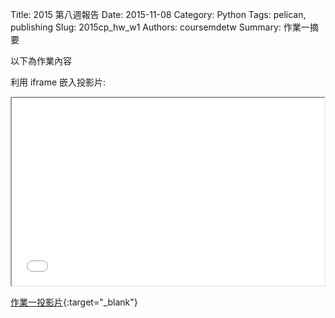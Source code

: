 Title: 2015 第八週報告
Date: 2015-11-08
Category: Python
Tags: pelican, publishing
Slug: 2015cp_hw_w1
Authors: coursemdetw
Summary: 作業一摘要

以下為作業內容

利用 iframe 嵌入投影片:

<iframe src="W8.html" width="500" height="300"></iframe>

[作業一投影片](W8.html){:target="_blank"}